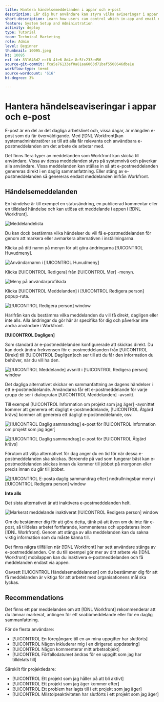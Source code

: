 ```yaml
---
title: Hantera händelsemeddelanden i appar och e-post
description: Lär dig hur användare kan styra vilka aviseringar i appar och e-postmeddelanden de får så att de får relevanta och användbara e-postmeddelanden om deras arbete.
short-description: Learn how users can control which in-app and email notifications they receive.
feature: System Setup and Administration
activity: deploy
type: Tutorial
team: Technical Marketing
role: Admin
level: Beginner
thumbnail: 10095.jpeg
kt: 10095
exl-id: 831646d2-ecf8-4fe6-8d4e-8c5fc233ed56
source-git-commit: fca5e76133ef0a81aa6063d71baf5500646dbe1e
workflow-type: tm+mt
source-wordcount: '616'
ht-degree: 3%

---
```


# Hantera händelseaviseringar i appar och e-post

E-post är en del av det dagliga arbetslivet och, vissa dagar, är mängden e-post som du får överväldigande. Med [!DNL Workfront]kan systemadministratörer se till att alla får relevanta och användbara e-postmeddelanden om det arbete de arbetar med.

Det finns flera typer av meddelanden som Workfront kan skicka till användare. Vissa av dessa meddelanden styrs på systemnivå och påverkar alla användare. Vissa meddelanden kan ställas in så att e-postmeddelanden genereras direkt i en daglig sammanfattning. Eller stäng av e-postmeddelanden så genereras endast meddelanden inifrån Workfront.

## Händelsemeddelanden

En händelse är till exempel en statusändring, en publicerad kommentar eller en tilldelad händelse och kan utlösa ett meddelande i appen i [!DNL Workfront].

![Meddelandelista](assets/admin-fund-user-notifications-01.png)

Du kan dock bestämma vilka händelser du vill få e-postmeddelanden för genom att markera eller avmarkera alternativen i inställningarna.

Klicka på ditt namn på menyn för att göra ändringarna [!UICONTROL Huvudmeny].

![Användarnamn i [!UICONTROL Huvudmeny]](assets/admin-fund-user-notifications-02.png)

Klicka [!UICONTROL Redigera] från [!UICONTROL Mer] -menyn.

![Meny på användarprofilsida](assets/admin-fund-user-notifications-03.png)

Klicka [!UICONTROL Meddelanden] i [!UICONTROL Redigera person] popup-ruta.

![[!UICONTROL Redigera person] window](assets/admin-fund-user-notifications-04.png)

Härifrån kan du bestämma vilka meddelanden du vill få direkt, dagligen eller inte alls. Alla ändringar du gör här är specifika för dig och påverkar inte andra användare i Workfront.

**[!UICONTROL Dagligen]**

Som standard är e-postmeddelanden konfigurerade att skickas direkt. Du kan dock ändra frekvensen för e-postmeddelanden från [!UICONTROL Direkt] till [!UICONTROL Dagligen]och ser till att du får den information du behöver, när du vill ha den.

![[!UICONTROL Meddelande] avsnitt i [!UICONTROL Redigera person] window](assets/admin-fund-user-notifications-05.png)

Det dagliga alternativet skickar en sammanfattning av dagens händelser i ett e-postmeddelande. Användarna får ett e-postmeddelande för varje grupp de ser i dialogrutan [!UICONTROL Meddelanden] -avsnitt.

Till exempel [!UICONTROL Information om projekt som jag äger] -avsnittet kommer att generera ett dagligt e-postmeddelande, [!UICONTROL Åtgärd krävs] kommer att generera ett dagligt e-postmeddelande, osv.

![[!UICONTROL Daglig sammandrag] e-post för [!UICONTROL Information om projekt som jag äger]](assets/admin-fund-user-notifications-06.png)

![[!UICONTROL Daglig sammandrag] e-post för [!UICONTROL Åtgärd krävs]](assets/admin-fund-user-notifications-07.png)

Förutom att välja alternativet för dag anger du en tid för när dessa e-postmeddelanden ska skickas. Beroende på vad som fungerar bäst kan e-postmeddelanden skickas innan du kommer till jobbet på morgonen eller precis innan du går till jobbet.

![[!UICONTROL E-posta daglig sammandrag efter] nedrullningsbar meny i [!UICONTROL Redigera person] window](assets/admin-fund-user-notifications-08.png)

**Inte alls**

Det sista alternativet är att inaktivera e-postmeddelanden helt.

![Markerat meddelande inaktiverat [!UICONTROL Redigera person] window](assets/admin-fund-user-notifications-09.png)

Om du bestämmer dig för att göra detta, tänk på att även om du inte får e-post, så tilldelas arbetet fortfarande, kommenteras och uppdateras inom [!DNL Workfront]. Genom att stänga av alla meddelanden kan du sakna viktig information som du måste känna till.

Det finns några tillfällen när [!DNL Workfront] har sett användare stänga av e-postmeddelanden. Om du till exempel gör mer av ditt arbete via [!DNL Workfront] mobilappen kan du inaktivera e-postmeddelanden och få meddelanden endast via appen.

Oavsett [!UICONTROL Händelsemeddelanden] om du bestämmer dig för att få meddelanden är viktiga för att arbetet med organisationens mål ska lyckas.


## Recommendations

Det finns ett par meddelanden om att [!DNL Workfront] rekommenderar att du lämnar markerat, antingen för ett snabbmeddelande eller för en daglig sammanfattning.

För de flesta användare:

* [!UICONTROL En föregångare till en av mina uppgifter har slutförts]
* [!UICONTROL Någon inkluderar mig i en dirigerad uppdatering]
* [!UICONTROL Någon kommenterar mitt arbetsobjekt]
* [!UICONTROL Förfallodatumet ändras för en uppgift som jag har tilldelats till]


Särskilt för projektledare:

* [!UICONTROL Ett projekt som jag håller på att bli aktivt]
* [!UICONTROL Ett projekt som jag äger kommer efter]
* [!UICONTROL Ett problem har lagts till i ett projekt som jag äger]
* [!UICONTROL Milstolpeaktiviteten har slutförts i ett projekt som jag äger]


<!---
learn more URLs
Email notifications
guide: manage your notifications
--->
